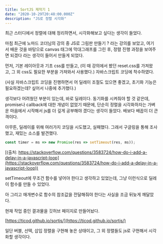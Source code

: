 ```yaml
---
title: SortJS 제작기 1
date: "2020-10-29T20:48:00.000Z"
description: "JS로 정렬 시각화"
---
```



최근 스터디에서 정렬에 대해 정리하면서, 시각화해보고 싶다는 생각이 들었다.

마침 최근에 노마드 코더님의 강의 중 JS로 그림판 만들기 ? 라는 강의를 보았고, 여기서 배운 것을 바탕으로 canvas 태그에 막대그래프를 그린 후, 정렬 진행 과정을 보여주면 되겠다 라는 생각이 들어서 만들게 되었다.



먼저, 기본 레이아웃과 기초 css를 만들고, (이 때 강의에서 봤던 reset.css를 가져왔고, 그 외 css도 필요한 부분을 가져와서 사용했다.) 자바스크립트 코딩에 착수하였다. 

(사실 자바스크립트 코딩을 진행하면서 어 딜레이 조절도 있으면 좋겠고, 초기화 기능은 필요하겠는데? 싶어서 나중에 추가했다.)



생각보다 어려웠던 부분이 있는데, 바로 딜레이다. 동기화를 시켜줘야 할 것 같은데, promise나 callback에 대한 개념이 없었기 때문에, 단순히 정렬을 시각화하자는 가벼운 마음에서 시작해서 js를 더 깊게 공부해야 겠다는 생각이 들었다. 배보다 배꼽이 더 큰 격이다.



아무튼, 딜레이를 위해 여러가지 코딩을 시도했고, 실패했다. 그래서 구글링을 통해 조사했고, 재밌는 소스를 발견했다.

```javascript
const timer = ms => new Promise(res => setTimeout(res, ms));
```

[(출처: https://stackoverflow.com/questions/3583724/how-do-i-add-a-delay-in-a-javascript-loop](https://stackoverflow.com/questions/3583724/how-do-i-add-a-delay-in-a-javascript-loop))

setTimeout에 무조건 함수를 넣어야 한다고 생각하고 있었는데, 그냥 이런식으로 딜레이 함수를 만들 수 있었다.



아 그리고 매개변수로 함수의 참조값을 전달해줘야 한다는 사실을 조금 뒤늦게 깨달았다.



현재 작업 중인 결과물을 깃허브 페이지로 만들어놨다.

[https://ticod.github.io/sortjs/](https://ticod.github.io/sortjs/)

일단 버블, 선택, 삽입 정렬을 구현해 놓은 상태이고, 그 외 정렬들도 js로 구현해서 시각화할 생각이다.